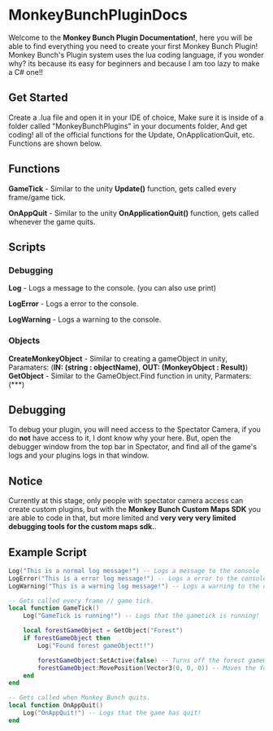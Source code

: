 # MonkeyBunchPluginDocs
Welcome to the **Monkey Bunch Plugin Documentation!**, here you will be able to find everything you need to create your first Monkey Bunch Plugin!
Monkey Bunch's Plugin system uses the lua coding language, if you wonder why? its because its easy for beginners and because I am too lazy to make a C# one!!

## Get Started
Create a .lua file and open it in your IDE of choice, Make sure it is inside of a folder called "MonkeyBunchPlugins" in your documents folder, And get coding! all of the official functions for the Update, OnApplicationQuit, etc. Functions are shown below.

## Functions
**GameTick** - Similar to the unity **Update()** function, gets called every frame/game tick.

**OnAppQuit** - Similar to the unity **OnApplicationQuit()** function, gets called whenever the game quits.

## Scripts

### Debugging
**Log** - Logs a message to the console. (you can also use print)

**LogError** - Logs a error to the console.

**LogWarning** - Logs a warning to the console.

### Objects
**CreateMonkeyObject** - Similar to creating a gameObject in unity, Paramaters: (**IN: (string : objectName)**, **OUT: (MonkeyObject : Result)**)
**GetObject** - Similar to the GameObject.Find function in unity, Parmaters: (***)

## Debugging
To debug your plugin, you will need access to the Spectator Camera, if you do **not** have access to it, I dont know why your here. But, open the debugger window from the top bar in Spectator, and find all of the game's logs and your plugins logs in that window.

## Notice
Currently at this stage, only people with spectator camera access can create custom plugins, but with the **Monkey Bunch Custom Maps SDK** you are able to code in that, but more limited and **very very very limited debugging tools for the custom maps sdk.**.

## Example Script
```lua
Log("This is a normal log message!") -- Logs a message to the console
LogError("This is a error log message!") -- Logs a error to the console
LogWarning("This is a warning log message!") -- Logs a warning to the console

-- Gets called every frame // game tick.
local function GameTick()
    Log("GameTick is running!") -- Logs that the gametick is running!

    local forestGameObject = GetObject("Forest")
    if forestGameObject then
        Log("Found forest gameObject!!")

        forestGameObject:SetActive(false) -- Turns off the forest gameObject.
        forestGameObject:MovePosition(Vector3(0, 0, 0)) -- Moves the forest's world position to 0, 0, 0
    end
end

-- Gets called when Monkey Bunch quits.
local function OnAppQuit()
    Log("OnAppQuit!") -- Logs that the game has quit!
end
